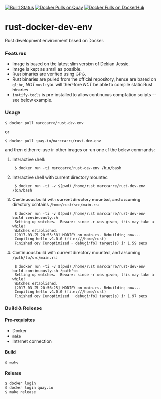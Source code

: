[![Build Status](https://travis-ci.org/marccarre/rust-docker-dev-env.svg?branch=master)](https://travis-ci.org/marccarre/rust-docker-dev-env)
[![Docker Pulls on Quay](https://quay.io/repository/marccarre/rust-dev-env/status "Docker Repository on Quay")](https://quay.io/repository/marccarre/rust-dev-env)
[![Docker Pulls on DockerHub](https://img.shields.io/docker/pulls/marccarre/rust-dev-env.svg?maxAge=604800)](https://hub.docker.com/r/marccarre/rust-dev-env/)

# rust-docker-dev-env
Rust development environment based on Docker.

### Features

- Image is based on the latest slim version of Debian Jessie.
- Image is kept as small as possible.
- Rust binaries are verified using GPG.
- Rust binaries are pulled from the official repository, hence are based on `glibc`, *NOT* `musl`: you will therefore *NOT* be able to compile static Rust binaries.
- `inotify-tools` is pre-installed to allow continuous compilation scripts -- see below example.

### Usage

    $ docker pull marccarre/rust-dev-env

or

    $ docker pull quay.io/marccarre/rust-dev-env

and then either re-use in other images or run one of the below commands:

1. Interactive shell:

        $ docker run -ti marccarre/rust-dev-env /bin/bash

2. Interactive shell with current directory mounted:

        $ docker run -ti -v $(pwd):/home/rust marccarre/rust-dev-env /bin/bash

3. Continuous build with current directory mounted, and assuming directory contains `/home/rust/src/main.rs`:

        $ docker run -ti -v $(pwd):/home/rust marccarre/rust-dev-env build-continuously.sh
        Setting up watches.  Beware: since -r was given, this may take a while!
        Watches established.
        [2017-03-25 20:55:58] MODIFY on main.rs. Rebuilding now...
        Compiling hello v1.0.0 (file:///home/rust)
        Finished dev [unoptimized + debuginfo] target(s) in 1.59 secs

4. Continuous build with current directory mounted, and assuming `/path/to/src/main.rs`:

        $ docker run -ti -v $(pwd):/home/rust marccarre/rust-dev-env build-continuously.sh /path/to
        Setting up watches.  Beware: since -r was given, this may take a while!
        Watches established.
        [2017-03-25 20:56:25] MODIFY on main.rs. Rebuilding now...
        Compiling hello v1.0.0 (file:///home/rust)
        Finished dev [unoptimized + debuginfo] target(s) in 1.97 secs

### Build & Release

#### Pre-requisites
- Docker
- `make`
- Internet connection

#### Build
```
$ make
```

#### Release
```
$ docker login
$ docker login quay.io
$ make release
```